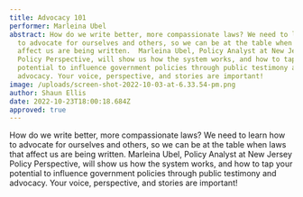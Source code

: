 ```yaml
---
title: Advocacy 101
performer: Marleina Ubel
abstract: How do we write better, more compassionate laws? We need to learn how
  to advocate for ourselves and others, so we can be at the table when laws that
  affect us are being written.  Marleina Ubel, Policy Analyst at New Jersey
  Policy Perspective, will show us how the system works, and how to tap your
  potential to influence government policies through public testimony and
  advocacy. Your voice, perspective, and stories are important!
image: /uploads/screen-shot-2022-10-03-at-6.33.54-pm.png
author: Shaun Ellis
date: 2022-10-23T18:00:18.684Z
approved: true
---
```

How do we write better, more compassionate laws? We need to learn how to advocate for ourselves and others, so we can be at the table when laws that affect us are being written.  Marleina Ubel, Policy Analyst at New Jersey Policy Perspective, will show us how the system works, and how to tap your potential to influence government policies through public testimony and advocacy. Your voice, perspective, and stories are important!
